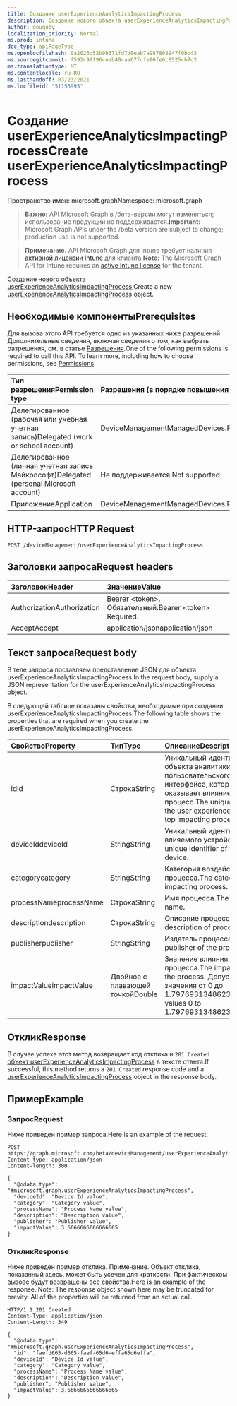 ```yaml
---
title: Создание userExperienceAnalyticsImpactingProcess
description: Создание нового объекта userExperienceAnalyticsImpactingProcess.
author: dougeby
localization_priority: Normal
ms.prod: intune
doc_type: apiPageType
ms.openlocfilehash: 0a2026d52b9b371fd7d0eab7a987808947f0bb43
ms.sourcegitcommit: f592c9ff96ceeb40caa67fcfe90fe6c8525cb7d2
ms.translationtype: MT
ms.contentlocale: ru-RU
ms.lasthandoff: 03/23/2021
ms.locfileid: "51153995"
---
```

# <a name="create-userexperienceanalyticsimpactingprocess"></a><span data-ttu-id="6eae4-103">Создание userExperienceAnalyticsImpactingProcess</span><span class="sxs-lookup"><span data-stu-id="6eae4-103">Create userExperienceAnalyticsImpactingProcess</span></span>

<span data-ttu-id="6eae4-104">Пространство имен: microsoft.graph</span><span class="sxs-lookup"><span data-stu-id="6eae4-104">Namespace: microsoft.graph</span></span>

> <span data-ttu-id="6eae4-105">**Важно:** API Microsoft Graph в /бета-версии могут изменяться; использование продукции не поддерживается.</span><span class="sxs-lookup"><span data-stu-id="6eae4-105">**Important:** Microsoft Graph APIs under the /beta version are subject to change; production use is not supported.</span></span>

> <span data-ttu-id="6eae4-106">**Примечание.** API Microsoft Graph для Intune требует наличия [активной лицензии Intune](https://go.microsoft.com/fwlink/?linkid=839381) для клиента.</span><span class="sxs-lookup"><span data-stu-id="6eae4-106">**Note:** The Microsoft Graph API for Intune requires an [active Intune license](https://go.microsoft.com/fwlink/?linkid=839381) for the tenant.</span></span>

<span data-ttu-id="6eae4-107">Создание нового [объекта userExperienceAnalyticsImpactingProcess.](../resources/intune-devices-userexperienceanalyticsimpactingprocess.md)</span><span class="sxs-lookup"><span data-stu-id="6eae4-107">Create a new [userExperienceAnalyticsImpactingProcess](../resources/intune-devices-userexperienceanalyticsimpactingprocess.md) object.</span></span>

## <a name="prerequisites"></a><span data-ttu-id="6eae4-108">Необходимые компоненты</span><span class="sxs-lookup"><span data-stu-id="6eae4-108">Prerequisites</span></span>
<span data-ttu-id="6eae4-p101">Для вызова этого API требуется одно из указанных ниже разрешений. Дополнительные сведения, включая сведения о том, как выбрать разрешения, см. в статье [Разрешения](/graph/permissions-reference).</span><span class="sxs-lookup"><span data-stu-id="6eae4-p101">One of the following permissions is required to call this API. To learn more, including how to choose permissions, see [Permissions](/graph/permissions-reference).</span></span>

|<span data-ttu-id="6eae4-111">Тип разрешения</span><span class="sxs-lookup"><span data-stu-id="6eae4-111">Permission type</span></span>|<span data-ttu-id="6eae4-112">Разрешения (в порядке повышения привилегий)</span><span class="sxs-lookup"><span data-stu-id="6eae4-112">Permissions (from least to most privileged)</span></span>|
|:---|:---|
|<span data-ttu-id="6eae4-113">Делегированное (рабочая или учебная учетная запись)</span><span class="sxs-lookup"><span data-stu-id="6eae4-113">Delegated (work or school account)</span></span>|<span data-ttu-id="6eae4-114">DeviceManagementManagedDevices.ReadWrite.All</span><span class="sxs-lookup"><span data-stu-id="6eae4-114">DeviceManagementManagedDevices.ReadWrite.All</span></span>|
|<span data-ttu-id="6eae4-115">Делегированное (личная учетная запись Майкрософт)</span><span class="sxs-lookup"><span data-stu-id="6eae4-115">Delegated (personal Microsoft account)</span></span>|<span data-ttu-id="6eae4-116">Не поддерживается.</span><span class="sxs-lookup"><span data-stu-id="6eae4-116">Not supported.</span></span>|
|<span data-ttu-id="6eae4-117">Приложение</span><span class="sxs-lookup"><span data-stu-id="6eae4-117">Application</span></span>|<span data-ttu-id="6eae4-118">DeviceManagementManagedDevices.ReadWrite.All</span><span class="sxs-lookup"><span data-stu-id="6eae4-118">DeviceManagementManagedDevices.ReadWrite.All</span></span>|

## <a name="http-request"></a><span data-ttu-id="6eae4-119">HTTP-запрос</span><span class="sxs-lookup"><span data-stu-id="6eae4-119">HTTP Request</span></span>
<!-- {
  "blockType": "ignored"
}
-->
``` http
POST /deviceManagement/userExperienceAnalyticsImpactingProcess
```

## <a name="request-headers"></a><span data-ttu-id="6eae4-120">Заголовки запроса</span><span class="sxs-lookup"><span data-stu-id="6eae4-120">Request headers</span></span>
|<span data-ttu-id="6eae4-121">Заголовок</span><span class="sxs-lookup"><span data-stu-id="6eae4-121">Header</span></span>|<span data-ttu-id="6eae4-122">Значение</span><span class="sxs-lookup"><span data-stu-id="6eae4-122">Value</span></span>|
|:---|:---|
|<span data-ttu-id="6eae4-123">Authorization</span><span class="sxs-lookup"><span data-stu-id="6eae4-123">Authorization</span></span>|<span data-ttu-id="6eae4-124">Bearer &lt;token&gt;. Обязательный.</span><span class="sxs-lookup"><span data-stu-id="6eae4-124">Bearer &lt;token&gt; Required.</span></span>|
|<span data-ttu-id="6eae4-125">Accept</span><span class="sxs-lookup"><span data-stu-id="6eae4-125">Accept</span></span>|<span data-ttu-id="6eae4-126">application/json</span><span class="sxs-lookup"><span data-stu-id="6eae4-126">application/json</span></span>|

## <a name="request-body"></a><span data-ttu-id="6eae4-127">Текст запроса</span><span class="sxs-lookup"><span data-stu-id="6eae4-127">Request body</span></span>
<span data-ttu-id="6eae4-128">В теле запроса поставляем представление JSON для объекта userExperienceAnalyticsImpactingProcess.</span><span class="sxs-lookup"><span data-stu-id="6eae4-128">In the request body, supply a JSON representation for the userExperienceAnalyticsImpactingProcess object.</span></span>

<span data-ttu-id="6eae4-129">В следующей таблице показаны свойства, необходимые при создании userExperienceAnalyticsImpactingProcess.</span><span class="sxs-lookup"><span data-stu-id="6eae4-129">The following table shows the properties that are required when you create the userExperienceAnalyticsImpactingProcess.</span></span>

|<span data-ttu-id="6eae4-130">Свойство</span><span class="sxs-lookup"><span data-stu-id="6eae4-130">Property</span></span>|<span data-ttu-id="6eae4-131">Тип</span><span class="sxs-lookup"><span data-stu-id="6eae4-131">Type</span></span>|<span data-ttu-id="6eae4-132">Описание</span><span class="sxs-lookup"><span data-stu-id="6eae4-132">Description</span></span>|
|:---|:---|:---|
|<span data-ttu-id="6eae4-133">id</span><span class="sxs-lookup"><span data-stu-id="6eae4-133">id</span></span>|<span data-ttu-id="6eae4-134">Строка</span><span class="sxs-lookup"><span data-stu-id="6eae4-134">String</span></span>|<span data-ttu-id="6eae4-135">Уникальный идентификатор объекта аналитики пользовательского интерфейса, который оказывает влияние на процесс.</span><span class="sxs-lookup"><span data-stu-id="6eae4-135">The unique identifier of the user experience analytics top impacting process entity.</span></span>|
|<span data-ttu-id="6eae4-136">deviceId</span><span class="sxs-lookup"><span data-stu-id="6eae4-136">deviceId</span></span>|<span data-ttu-id="6eae4-137">String</span><span class="sxs-lookup"><span data-stu-id="6eae4-137">String</span></span>|<span data-ttu-id="6eae4-138">Уникальный идентификатор влияемого устройства.</span><span class="sxs-lookup"><span data-stu-id="6eae4-138">The unique identifier of the impacted device.</span></span>|
|<span data-ttu-id="6eae4-139">category</span><span class="sxs-lookup"><span data-stu-id="6eae4-139">category</span></span>|<span data-ttu-id="6eae4-140">String</span><span class="sxs-lookup"><span data-stu-id="6eae4-140">String</span></span>|<span data-ttu-id="6eae4-141">Категория воздействия процесса.</span><span class="sxs-lookup"><span data-stu-id="6eae4-141">The category of impacting process.</span></span>|
|<span data-ttu-id="6eae4-142">processName</span><span class="sxs-lookup"><span data-stu-id="6eae4-142">processName</span></span>|<span data-ttu-id="6eae4-143">Строка</span><span class="sxs-lookup"><span data-stu-id="6eae4-143">String</span></span>|<span data-ttu-id="6eae4-144">Имя процесса.</span><span class="sxs-lookup"><span data-stu-id="6eae4-144">The process name.</span></span>|
|<span data-ttu-id="6eae4-145">description</span><span class="sxs-lookup"><span data-stu-id="6eae4-145">description</span></span>|<span data-ttu-id="6eae4-146">Строка</span><span class="sxs-lookup"><span data-stu-id="6eae4-146">String</span></span>|<span data-ttu-id="6eae4-147">Описание процесса.</span><span class="sxs-lookup"><span data-stu-id="6eae4-147">The description of process.</span></span>|
|<span data-ttu-id="6eae4-148">publisher</span><span class="sxs-lookup"><span data-stu-id="6eae4-148">publisher</span></span>|<span data-ttu-id="6eae4-149">String</span><span class="sxs-lookup"><span data-stu-id="6eae4-149">String</span></span>|<span data-ttu-id="6eae4-150">Издатель процесса.</span><span class="sxs-lookup"><span data-stu-id="6eae4-150">The publisher of the process.</span></span>|
|<span data-ttu-id="6eae4-151">impactValue</span><span class="sxs-lookup"><span data-stu-id="6eae4-151">impactValue</span></span>|<span data-ttu-id="6eae4-152">Двойное с плавающей точкой</span><span class="sxs-lookup"><span data-stu-id="6eae4-152">Double</span></span>|<span data-ttu-id="6eae4-153">Значение влияния процесса.</span><span class="sxs-lookup"><span data-stu-id="6eae4-153">The impact value of the process.</span></span> <span data-ttu-id="6eae4-154">Допустимые значения от 0 до 1.79769313486232E+308</span><span class="sxs-lookup"><span data-stu-id="6eae4-154">Valid values 0 to 1.79769313486232E+308</span></span>|



## <a name="response"></a><span data-ttu-id="6eae4-155">Отклик</span><span class="sxs-lookup"><span data-stu-id="6eae4-155">Response</span></span>
<span data-ttu-id="6eae4-156">В случае успеха этот метод возвращает код отклика и `201 Created` [объект userExperienceAnalyticsImpactingProcess](../resources/intune-devices-userexperienceanalyticsimpactingprocess.md) в тексте ответа.</span><span class="sxs-lookup"><span data-stu-id="6eae4-156">If successful, this method returns a `201 Created` response code and a [userExperienceAnalyticsImpactingProcess](../resources/intune-devices-userexperienceanalyticsimpactingprocess.md) object in the response body.</span></span>

## <a name="example"></a><span data-ttu-id="6eae4-157">Пример</span><span class="sxs-lookup"><span data-stu-id="6eae4-157">Example</span></span>

### <a name="request"></a><span data-ttu-id="6eae4-158">Запрос</span><span class="sxs-lookup"><span data-stu-id="6eae4-158">Request</span></span>
<span data-ttu-id="6eae4-159">Ниже приведен пример запроса.</span><span class="sxs-lookup"><span data-stu-id="6eae4-159">Here is an example of the request.</span></span>
``` http
POST https://graph.microsoft.com/beta/deviceManagement/userExperienceAnalyticsImpactingProcess
Content-type: application/json
Content-length: 300

{
  "@odata.type": "#microsoft.graph.userExperienceAnalyticsImpactingProcess",
  "deviceId": "Device Id value",
  "category": "Category value",
  "processName": "Process Name value",
  "description": "Description value",
  "publisher": "Publisher value",
  "impactValue": 3.6666666666666665
}
```

### <a name="response"></a><span data-ttu-id="6eae4-160">Отклик</span><span class="sxs-lookup"><span data-stu-id="6eae4-160">Response</span></span>
<span data-ttu-id="6eae4-p103">Ниже приведен пример отклика. Примечание. Объект отклика, показанный здесь, может быть усечен для краткости. При фактическом вызове будут возвращены все свойства.</span><span class="sxs-lookup"><span data-stu-id="6eae4-p103">Here is an example of the response. Note: The response object shown here may be truncated for brevity. All of the properties will be returned from an actual call.</span></span>
``` http
HTTP/1.1 201 Created
Content-Type: application/json
Content-Length: 349

{
  "@odata.type": "#microsoft.graph.userExperienceAnalyticsImpactingProcess",
  "id": "faefd665-d665-faef-65d6-effa65d6effa",
  "deviceId": "Device Id value",
  "category": "Category value",
  "processName": "Process Name value",
  "description": "Description value",
  "publisher": "Publisher value",
  "impactValue": 3.6666666666666665
}
```




